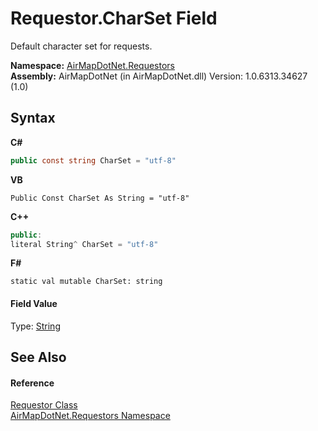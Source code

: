 # Requestor.CharSet Field
 

Default character set for requests.

**Namespace:**&nbsp;<a href="N_AirMapDotNet_Requestors">AirMapDotNet.Requestors</a><br />**Assembly:**&nbsp;AirMapDotNet (in AirMapDotNet.dll) Version: 1.0.6313.34627 (1.0)

## Syntax

**C#**<br />
``` C#
public const string CharSet = "utf-8"
```

**VB**<br />
``` VB
Public Const CharSet As String = "utf-8"
```

**C++**<br />
``` C++
public:
literal String^ CharSet = "utf-8"
```

**F#**<br />
``` F#
static val mutable CharSet: string
```


#### Field Value
Type: <a href="http://msdn2.microsoft.com/en-us/library/s1wwdcbf" target="_blank">String</a>

## See Also


#### Reference
<a href="T_AirMapDotNet_Requestors_Requestor">Requestor Class</a><br /><a href="N_AirMapDotNet_Requestors">AirMapDotNet.Requestors Namespace</a><br />